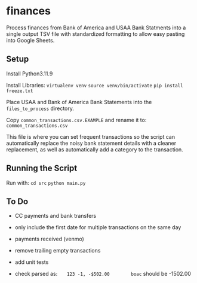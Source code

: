 # finances

Process finances from Bank of America and USAA Bank Statments into
a single output TSV file with standardized formatting to allow easy
pasting into Google Sheets.

## Setup

Install Python3.11.9

Install Libraries:
`virtualenv venv`
`source venv/bin/activate`
`pip install freeze.txt`

Place USAA and Bank of America Bank Statements into the
`files_to_process` directory.

Copy `common_transactions.csv.EXAMPLE` and rename it to:
`common_transactions.csv`

This file is where you can set frequent transactions so the script
can automatically replace the noisy bank statement details with
a cleaner replacement, as well as automatically add a category to
the transaction.

## Running the Script

Run with:
`cd src`
`python main.py`

## To Do

-   CC payments and bank transfers
-   only include the first date for multiple transactions on the same day
-   payments received (venmo)
-   remove trailing empty transactions
-   add unit tests

-   check parsed as:
    `	123 -1,	-$502.00		boac`
    should be -1502.00

